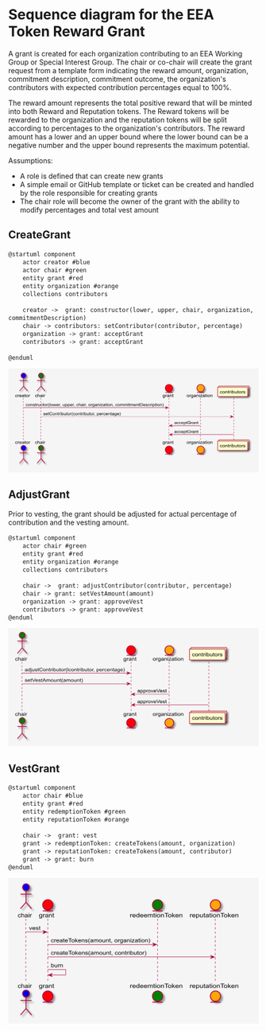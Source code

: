 # Sequence diagram for the EEA Token Reward Grant

A grant is created for each organization contributing to an EEA Working Group or Special Interest Group.  The chair or co-chair will create the grant request from a template form indicating the reward amount, organization, commitment description, commitment outcome, the organization's contributors with expected contribution percentages equal to 100%.

The reward amount represents the total positive reward that will be minted into both Reward and Reputation tokens. The Reward tokens will be rewarded to the organization and the reputation tokens will be split according to percentages to the organization's contributors. The reward amount has a lower and an upper bound where the lower bound can be a negative number and the upper bound represents the maximum potential.

Assumptions:

- A role is defined that can create new grants
- A simple email or GitHub template or ticket can be created and handled by the role responsible for creating grants
- The chair role will become the owner of the grant with the ability to modify percentages and total vest amount

## CreateGrant

```plantuml
@startuml component
    actor creator #blue
    actor chair #green
    entity grant #red
    entity organization #orange
    collections contributors

    creator ->  grant: constructor(lower, upper, chair, organization, commitmentDescription)
    chair -> contributors: setContributor(contributor, percentage)
    organization -> grant: acceptGrant
    contributors -> grant: acceptGrant

@enduml
```

![grant-create](images/grant-create.png)

## AdjustGrant

Prior to vesting, the grant should be adjusted for actual percentage of contribution and the vesting amount.

```plantuml
@startuml component
    actor chair #green
    entity grant #red
    entity organization #orange
    collections contributors

    chair ->  grant: adjustContributor(contributor, percentage)
    chair -> grant: setVestAmount(amount)
    organization -> grant: approveVest
    contributors -> grant: approveVest
@enduml
```

![grant-create](images/grant-set.png)

## VestGrant

```plantuml
@startuml component
    actor chair #blue
    entity grant #red
    entity redemptionToken #green
    entity reputationToken #orange

    chair ->  grant: vest
    grant -> redemptionToken: createTokens(amount, organization)
    grant -> reputationToken: createTokens(amount, contributor)
    grant -> grant: burn
@enduml
```

![grant-create](images/grant-vest.png)
